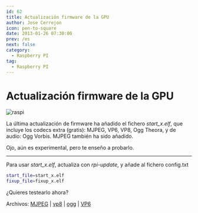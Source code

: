 ```yaml
---
id: 62
title: Actualización firmware de la GPU
author: Jose Cerrejon
icon: pen-to-square
date: 2013-01-26 07:30:00
prev: /es
next: false
category:
  - Raspberry PI
tag:
  - Raspberry PI
---
```


# Actualización firmware de la GPU

![raspi](/images/r_pi.jpg)

La última actualización de firmware ha añadido el fichero *start_x.elf*, que incluye los codecs extra (gratis): MJPEG, VP6, VP8, Ogg Theora, y de audio: Ogg Vorbis. MJPEG también ha sido añadido.

Ojo, aún es experimental, pero te enseño a probarlo.

- - -
Para usar *start_x.elf*, actualiza con *rpi-update*, y añade al fichero config.txt

```bash
start_file=start_x.elf
fixup_file=fixup_x.elf
```

¿Quieres testearlo ahora?

Archivos: [MJPEG](http://www.dvxuser.com/V6/showthread.php?170183-Untouched-Motion-JPEG-720-30P-Sample) | 
[vp8](http://ie.microsoft.com/testdrive/graphics/videoformatsupport/big_buck_bunny_trailer_480p.webm) | 
[ogg](http://video.blendertestbuilds.de/download.php?file=download.blender.org/peach/trailer_400p.ogg) | [VP6](http://media.iguane.org/grand-angle/blog/mediafiles/trailer_VP6.flv)